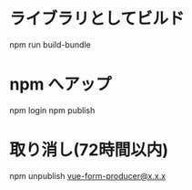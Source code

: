 # ライブラリとしてビルド
npm run build-bundle

# npm へアップ
npm login
npm publish

# 取り消し(72時間以内)
npm unpublish vue-form-producer@x.x.x
